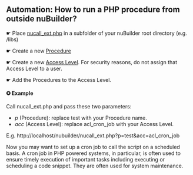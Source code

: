 ## Automation: How to run a PHP procedure from outside nuBuilder?

☛ Place [nucall_ext.php](nucall_ext.php) in a subfolder of your nuBuilder root directory (e.g. /libs)

☛ Create a new [Procedure](https://wiki.nubuilder.net/nubuilderforte/index.php/Procedures)

☛ Create a new [Access Level](https://wiki.nubuilder.net/nubuilderforte/index.php/User_Access#Creating_an_Access_Level). For security reasons, do not assign that Access Level to a user. 

☛ Add the Procedures to the Access Level.

#### ✪ Example

Call nucall_ext.php and pass these two parameters:

* *p* (Procedure): replace test with your Procedure name.
* *acc* (Access Level): replace acl_cron_job with your Access Level.

E.g. http://localhost/nubuilder/nucall_ext.php?p=test&acc=acl_cron_job

Now you may want to set up a cron job to call the script on a scheduled basis.
A cron job in PHP powered systems, in particular, is often used to ensure timely execution of important tasks including executing or scheduling a code 
snippet. They are often used for system maintenance.
